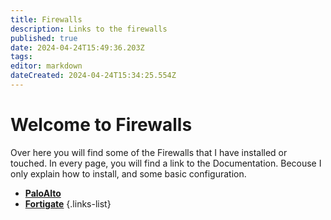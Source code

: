 ```yaml
---
title: Firewalls
description: Links to the firewalls
published: true
date: 2024-04-24T15:49:36.203Z
tags: 
editor: markdown
dateCreated: 2024-04-24T15:34:25.554Z
---
```


# Welcome to Firewalls
Over here you will find some of the Firewalls that I have installed or touched. In every page, you will find a link to the Documentation. Becouse I only explain how to install, and some basic configuration.

- [**PaloAlto**](firewalls/paloalto)
- [**Fortigate**](/home/firewalls/fortigate)
  {.links-list}
